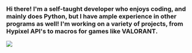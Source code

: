 ### Hi there! I'm a self-taught developer who enjoys coding, and mainly does Python, but I have ample experience in other programs as well! I'm working on a variety of projects, from Hypixel API's to macros for games like VALORANT.

![](https://komarev.com/ghpvc/?username=DocEmerald&color=blue)

<!--
**DocEmerald/DOcEmerald** is a ✨ _special_ ✨ repository because its `README.md` (this file) appears on your GitHub profile.

Here are some ideas to get you started:

- 🔭 I’m currently working on ...
- 🌱 I’m currently learning ...
- 👯 I’m looking to collaborate on ...
- 🤔 I’m looking for help with ...
- 💬 Ask me about ...
- 📫 How to reach me: ...
- 😄 Pronouns: ...
- ⚡ Fun fact: ...
-->
